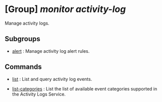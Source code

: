 # [Group] _monitor activity-log_

Manage activity logs.

## Subgroups

- [alert](/Commands/monitor/activity-log/alert/readme.md)
: Manage activity log alert rules.

## Commands

- [list](/Commands/monitor/activity-log/_list.md)
: List and query activity log events.

- [list-categories](/Commands/monitor/activity-log/_list-categories.md)
: List the list of available event categories supported in the Activity Logs Service.
